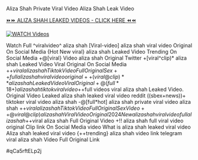 Aliza Shah Private Viral Video Aliza Shah Leak Video


[⏩⏩ ALIZA SHAH LEAKED VIDEOS - CLICK HERE ⏪⏪](https://mov24.shop/watch/aliza+shah)

[![WATCH Videos](https://i.imgur.com/dJHk4Zq.gif)](https://mov24.shop/watch/aliza+shah)




























Watch Full ^viralvideo^ aliza shah [Viral-video] aliza shah viral video Original On Social Media {Hot New viral} aliza shah Leaked Video Trending On Social Media +@[viral} Video aliza shah Original Twitter +[viral^clip)* aliza shah Leaked Video Viral Original On Social Media  +$+viral aliza shah Tiktok Video Full Original Sex ++full aliza shah viral video original ++(viral@clip)** aliza shah Leaked Video Viral Original +@(full*18+) aliza shah tiktok viral video
+$+full videos viral aliza shah Leaked Video. Original Video Leaked aliza shah leaked viral video reddit
((sbex+news))+ tiktoker viral video aliza shah
-@[full*hot] aliza shah private viral video aliza shah  +$+viral aliza shah Tiktok Video Full Original Sex Video +%+viral aliza shah Tiktok Video Full Original Sex
+@viral@clip) aliza shah Viral Video Original 2024
New aliza shah viral video full aliza shah
+$+viral aliza shah Full Original Video
+!! aliza shah full viral video original Clip link On Social Media video What is aliza shah leaked viral video Aliza shah leaked viral video
{++trending} aliza shah video link telegram
viral aliza shah Video Full Original Link


#qCa5rftELp2j